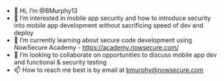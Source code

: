 - 👋 Hi, I’m @BMurphy13
- 👀 I’m interested in mobile app security and how to introduce security into mobile app development without sacrificing speed of dev and deploy
- 🌱 I’m currently learning about secure code development using NowSecure Academy - https://academy.nowsecure.com/
- 💞️ I’m looking to collaborate on opportunities to discuss mobile app dev and functional & security testing
- 📫 How to reach me best is by email at bmurphy@nowsecure.com

<!---
BMurphy13/BMurphy13 is a ✨ special ✨ repository because its `README.md` (this file) appears on your GitHub profile.
You can click the Preview link to take a look at your changes.
--->
